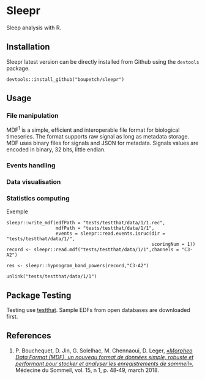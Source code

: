 # Sleepr

Sleep analysis with R.

## Installation

Sleepr latest version can be directly installed from Github using the `devtools` package.

```
devtools::install_github("boupetch/sleepr")
```

## Usage

### File manipulation

MDF<sup>1</sup> is a simple, efficient and interoperable file format for biological timeseries. The format supports raw signal as long as metadata storage. 
MDF uses binary files for signals and JSON for metadata. Signals values are encoded in binary, 32 bits, little endian.

### Events handling

### Data visualisation

### Statistics computing

Exemple

```
sleepr::write_mdf(edfPath = "tests/testthat/data/1/1.rec",
                  mdfPath = "tests/testthat/data/1/1",
                  events = sleepr::read.events.isruc(dir = "tests/testthat/data/1/",
                                                     scoringNum = 1))
record <- sleepr::read.mdf("tests/testthat/data/1/1",channels = "C3-A2")

res <- sleepr::hypnogram_band_powers(record,"C3-A2")

unlink("tests/testthat/data/1/1")
```

## Package Testing

Testing use [testthat](https://github.com/r-lib/testthat). Sample EDFs from open databases are downloaded first. 

## References

1. P. Bouchequet, D. Jin, G. Solelhac, M. Chennaoui, D. Leger, [«*Morpheo Data Format (MDF), un nouveau format de données simple, robuste et performant pour stocker et analyser les enregistrements de sommeil*»](https://www.sciencedirect.com/science/article/pii/S1769449318301304), Médecine du Sommeil, vol. 15, n 1, p. 48‑49, march 2018.
